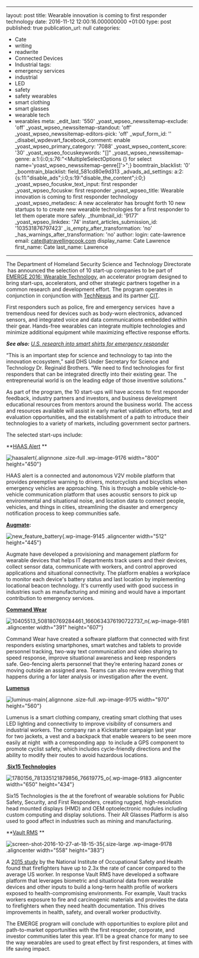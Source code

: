   - --
layout: post
title: Wearable innovation is coming to first responder technology
date: 2016-11-12 12:00:16.000000000 +01:00
type: post
published: true
publication_url: null
categories:
  - Cate
  - writing
  - readwrite
  - Connected Devices
  - Industrial
tags:
  - emergency services
  - industrial
  - LED
  - safety
  - safety wearables
  - smart clothing
  - smart glasses
  - wearable tech
  - wearables
meta:
  _edit_last: '550'
  _yoast_wpseo_newssitemap-exclude: 'off'
  _yoast_wpseo_newssitemap-standout: 'off'
  _yoast_wpseo_newssitemap-editors-pick: 'off'
  _wpuf_form_id: ''
  _disabel_wpdevart_facebook_comment: enable
  _yoast_wpseo_primary_category: '7088'
  _yoast_wpseo_content_score: '30'
  _yoast_wpseo_focuskeywords: "[]"
  _yoast_wpseo_newssitemap-genre: a:1:{i:0;s:76:"<MultipleSelectOptions {} for select
    name='yoast_wpseo_newssitemap-genre[]'>";}
  boomtrain_blacklist: '0'
  _boomtrain_blacklist: field_581cd80e9d313
  _advads_ad_settings: a:2:{s:11:"disable_ads";i:0;s:19:"disable_the_content";i:0;}
  _yoast_wpseo_focuskw_text_input: first responder
  _yoast_wpseo_focuskw: first responder
  _yoast_wpseo_title: Wearable innovation is coming to first responder technology
  _yoast_wpseo_metadesc: A new accelerator has brought forth 10 new startups to to
    create new wearable technologies for a first responder to let them operate more
    safely.
  _thumbnail_id: '9177'
  _yoast_wpseo_linkdex: '74'
  instant_articles_submission_id: '103531876797423'
  _is_empty_after_transformation: 'no'
  _has_warnings_after_transformation: 'no'
author:
  login: cate-lawrence
  email: cate@atravellingcook.com
  display_name: Cate Lawrence
  first_name: Cate
  last_name: Lawrence
---
The Department of Homeland Security Science and Technology Directorate
 has announced the selection of 10 start-up companies to be part of
[EMERGE 2016: Wearable
Technology](https://www.dhs.gov/science-and-technology/accelerator), an
accelerator program designed to bring start-ups, accelerators, and other
strategic partners together in a common research and development effort.
The program operates in conjunction in conjunction
with [TechNexus](http://technexus.com/) and its partner
[CIT](http://www.cit.org/).

First responders such as police, fire and emergency services  have a
tremendous need for devices such as body-worn electronics, advanced
sensors, and integrated voice and data communications embedded within
their gear. Hands-free wearables can integrate multiple technologies and
minimize additional equipment while maximizing effective response
efforts.

***See also:** [U.S. research into smart shirts for emergency
responder](http://U.S.%20backs%20research%20into%20smart%20shirts%20for%20emergency%20responders)*

“This is an important step for science and technology to tap into the
innovation ecosystem,” said DHS Under Secretary for Science and
Technology Dr. Reginald Brothers. “We need to find technologies for
first responders that can be integrated directly into their existing
gear. The entrepreneurial world is on the leading edge of those
inventive solutions.”

As part of the program, the 10 start-ups will have access to first
responder feedback, industry partners and investors, and business
development educational resources from mentors around the business
world. The access and resources available will assist in early market
validation efforts, test and evaluation opportunities, and the
establishment of a path to introduce their technologies to a variety of
markets, including government sector partners.

The selected start-ups include:

**[HAAS Alert](http://www.haasalert.com/) **

![haasalert](rw-import/HAASAlert.jpg){.alignnone
.size-full .wp-image-9176 width="800" height="450"}

HAAS alert is a connected and autonomous V2V mobile platform that
provides preemptive warning to drivers, motorcyclists and
bicyclists when emergency vehicles are approaching. This is through a
mobile vehicle-to-vehicle communication platform that uses acoustic
sensors to pick up environmental and situational noise, and location
data to connect people, vehicles, and things in cities, streamlining the
disaster and emergency notification process to keep communities safe.

**[Augmate](http://www.augmate.com/):**

![new\_feature\_battery](rw-import/new_feature_battery.png){.wp-image-9145
.aligncenter width="512" height="445"}

Augmate have developed a provisioning and management platform for
wearable devices that helps IT departments track users and their
devices, collect sensor data, communicate with workers, and control
approved applications and situational connectivity. The platform enables
a workplace to monitor each device's battery status and last location by
implementing locational beacon technology. It's currently used with good
success in industries such as manufacturing and mining and would have a
important contribution to emergency services.

[**Command Wear**](http://www.commandwear.com/)

![10405513\_508180769284461\_1660634376190722737\_n](rw-import/10405513_508180769284461_1660634376190722737_n.jpg){.wp-image-9181
.aligncenter width="391" height="607"}

Command Wear have created a software platform that connected with first
responders existing smartphones, smart watches and tablets to provide 
personnel tracking, two-way text communication and video sharing to
speed response, improve situational awareness and keep responders
safe. Geo-fencing alerts personnel that they’re entering hazard zones or
moving outside an assigned area. Teams can also review everything that
happens during a for later analysis or investigation after the event.

[**Lumenus**](http://www.lumenus.com/)

![luminus-main](rw-import/luminus-main.jpg){.alignnone
.size-full .wp-image-9175 width="970" height="560"}

Lumenus is a smart clothing company, creating smart clothing that uses
LED lighting and connectivity to improve visibility of consumers and
industrial workers. The company ran a Kickstarter campaign last year
for two jackets, a vest and a backpack that enable wearers to be seen
more easily at night  with a corresponding app  to include a GPS
component to promote cyclist safety, which includes cycle-friendly
directions and the ability to modify their routes to avoid hazardous
locations.

**[ Six15 Technologies](http://www.six-15.com/)**

![1780156\_781335121879856\_76619775\_o](rw-import/1780156_781335121879856_76619775_o-1024x683.jpg){.wp-image-9183
.aligncenter width="650" height="434"}

Six15 Technologies is the at the forefront of wearable solutions for
Public Safety, Security, and First Responders, creating rugged,
high-resolution head mounted displays (HMD) and OEM optoelectronic
modules including custom computing and display solutions. Their AR
Glasses Platform is also used to good affect in industries such as
mining and manufacturing.

**[Vault RMS](https://www.vaultexposuretracker.com/) **

![screen-shot-2016-10-27-at-18-15-35](rw-import/Screen-Shot-2016-10-27-at-18.15.35.jpg){.size-large
.wp-image-9178 .aligncenter width="558" height="383"}

A [2015
study](http://www.cdc.gov/niosh/firefighters/ffcancerstudy.html) by the
National Institute of Occupational Safety and Health found that
firefighters have up to 2.3x the rate of cancer compared to the average
US worker. In response Vault RMS have developed a software platform that
leverages biometric and situational data from wearable devices and other
inputs to build a long-term health profile of workers exposed to
health-compromising environments. For example, Vault tracks workers
exposure to fire and carcinogenic materials and provides the data to
firefighters when they need health documentation. This drives
improvements in health, safety, and overall worker productivity.

The EMERGE program will conclude with opportunities to explore pilot and
path-to-market opportunities with the first responder, corporate, and
investor communities later this year. It'll be a great chance for many
to see the way wearables are used to great effect by first responders,
at times with life saving impact.
